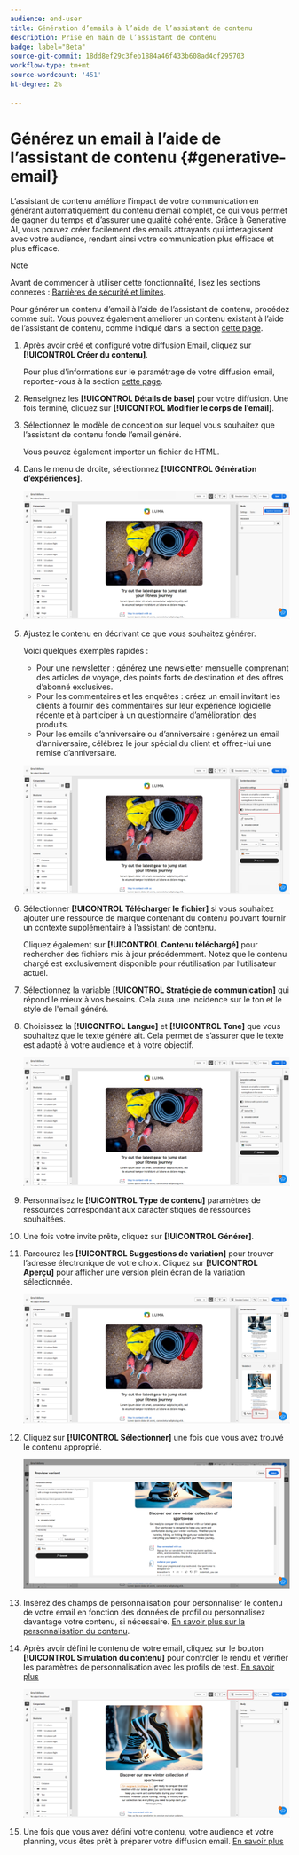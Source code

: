 ```yaml
---
audience: end-user
title: Génération d’emails à l’aide de l’assistant de contenu
description: Prise en main de l’assistant de contenu
badge: label="Beta"
source-git-commit: 18dd8ef29c3feb1884a46f433b608ad4cf295703
workflow-type: tm+mt
source-wordcount: '451'
ht-degree: 2%

---
```


# Générez un email à l’aide de l’assistant de contenu {#generative-email}

L’assistant de contenu améliore l’impact de votre communication en générant automatiquement du contenu d’email complet, ce qui vous permet de gagner du temps et d’assurer une qualité cohérente. Grâce à Generative AI, vous pouvez créer facilement des emails attrayants qui interagissent avec votre audience, rendant ainsi votre communication plus efficace et plus efficace.

>[!NOTE]
>
>Avant de commencer à utiliser cette fonctionnalité, lisez les sections connexes : [Barrières de sécurité et limites](generative-gs.md#guardrails-and-limitations).


Pour générer un contenu d’email à l’aide de l’assistant de contenu, procédez comme suit. Vous pouvez également améliorer un contenu existant à l’aide de l’assistant de contenu, comme indiqué dans la section [cette page](generative-content.md).

1. Après avoir créé et configuré votre diffusion Email, cliquez sur **[!UICONTROL Créer du contenu]**.

   Pour plus d&#39;informations sur le paramétrage de votre diffusion email, reportez-vous à la section [cette page](../content/create-email-content.md).

1. Renseignez les **[!UICONTROL Détails de base]** pour votre diffusion. Une fois terminé, cliquez sur **[!UICONTROL Modifier le corps de l’email]**.

1. Sélectionnez le modèle de conception sur lequel vous souhaitez que l’assistant de contenu fonde l’email généré.

   Vous pouvez également importer un fichier de HTML.

1. Dans le menu de droite, sélectionnez **[!UICONTROL Génération d’expériences]**.

   ![](assets/email-genai-1.png)

1. Ajustez le contenu en décrivant ce que vous souhaitez générer.

   Voici quelques exemples rapides :

   * Pour une newsletter : générez une newsletter mensuelle comprenant des articles de voyage, des points forts de destination et des offres d’abonné exclusives.
   * Pour les commentaires et les enquêtes : créez un email invitant les clients à fournir des commentaires sur leur expérience logicielle récente et à participer à un questionnaire d’amélioration des produits.
   * Pour les emails d’anniversaire ou d’anniversaire : générez un email d’anniversaire, célébrez le jour spécial du client et offrez-lui une remise d’anniversaire.

   ![](assets/email-genai-2.png)

1. Sélectionner **[!UICONTROL Télécharger le fichier]** si vous souhaitez ajouter une ressource de marque contenant du contenu pouvant fournir un contexte supplémentaire à l’assistant de contenu.

   Cliquez également sur **[!UICONTROL Contenu téléchargé]** pour rechercher des fichiers mis à jour précédemment. Notez que le contenu chargé est exclusivement disponible pour réutilisation par l’utilisateur actuel.

1. Sélectionnez la variable **[!UICONTROL Stratégie de communication]** qui répond le mieux à vos besoins. Cela aura une incidence sur le ton et le style de l&#39;email généré.

1. Choisissez la **[!UICONTROL Langue]** et **[!UICONTROL Tone]** que vous souhaitez que le texte généré ait. Cela permet de s’assurer que le texte est adapté à votre audience et à votre objectif.

   ![](assets/email-genai-3.png)

1. Personnalisez le **[!UICONTROL Type de contenu]** paramètres de ressources correspondant aux caractéristiques de ressources souhaitées.

1. Une fois votre invite prête, cliquez sur **[!UICONTROL Générer]**.

1. Parcourez les **[!UICONTROL Suggestions de variation]** pour trouver l’adresse électronique de votre choix. Cliquez sur **[!UICONTROL Aperçu]** pour afficher une version plein écran de la variation sélectionnée.

   ![](assets/email-genai-4.png)

1. Cliquez sur **[!UICONTROL Sélectionner]** une fois que vous avez trouvé le contenu approprié.

   ![](assets/email-genai-5.png)

1. Insérez des champs de personnalisation pour personnaliser le contenu de votre email en fonction des données de profil ou personnalisez davantage votre contenu, si nécessaire. [En savoir plus sur la personnalisation du contenu](../personalization/personalize.md).

1. Après avoir défini le contenu de votre email, cliquez sur le bouton **[!UICONTROL Simulation du contenu]** pour contrôler le rendu et vérifier les paramètres de personnalisation avec les profils de test.  [En savoir plus](../preview-test/preview-content.md)

   ![](assets/email-genai-6.png)

1. Une fois que vous avez défini votre contenu, votre audience et votre planning, vous êtes prêt à préparer votre diffusion email. [En savoir plus](../monitor/prepare-send.md)


